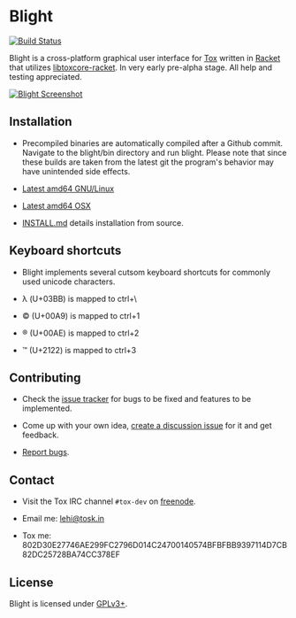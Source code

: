Blight
======
[![Build Status](http://jenkins.libtoxcore.so/job/Blight-Debian/badge/icon)](http://jenkins.tox.im/job/Blight-Debian/)

Blight is a cross-platform graphical user interface for [Tox](https://github.com/irungentoo/ProjectTox-Core) written in [Racket](http://racket-lang.org/) that utilizes [libtoxcore-racket](https://github.com/lehitoskin/libtoxcore-racket).
In very early pre-alpha stage. All help and testing appreciated.

[![Blight Screenshot](https://wiki.tox.im/images/a/ac/Blight.png)](https://wiki.tox.im/images/a/ac/Blight.png)


## Installation

- Precompiled binaries are automatically compiled after a Github commit. Navigate to the blight/bin directory and run blight. Please note that since these builds are taken from the latest git the program's behavior may have unintended side effects.

- [Latest amd64 GNU/Linux](http://jenkins.libtoxcore.so/job/Blight-Debian/lastSuccessfulBuild/artifact/blight-latest-linux-amd64.tar.xz)

- [Latest amd64 OSX](http://jenkins.libtoxcore.so/job/Blight-OS_X/lastSuccessfulBuild/artifact/blight-latest-darwin-x86_64.tar)

- [INSTALL.md](INSTALL.md) details installation from source.

## Keyboard shortcuts

- Blight implements several cutsom keyboard shortcuts for commonly used unicode characters.

- λ (U+03BB) is mapped to ctrl+\

- © (U+00A9) is mapped to ctrl+1

- ® (U+00AE) is mapped to ctrl+2

- ™ (U+2122) is mapped to ctrl+3

## Contributing

- Check the [issue tracker](https://github.com/lehitoskin/Blight/issues?direction=desc&sort=created&state=open) for bugs to be fixed and features to be implemented.

- Come up with your own idea, [create a discussion issue](https://github.com/lehitoskin/blight/issues/new) for it and get feedback.

- [Report bugs](https://github.com/lehitoskin/blight/issues/new).

## Contact

- Visit the Tox IRC channel `#tox-dev` on [freenode](http://freenode.net/).

- Email me: [lehi@tosk.in](mailto:lehi@tosk.in)

- Tox me: 802D30E27746AE299FC2796D014C24700140574BFBFBB9397114D7CB82DC25728BA74CC378EF

## License

Blight is licensed under [GPLv3+](LICENSE).
